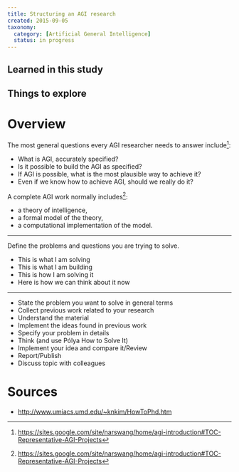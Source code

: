 ```yaml
---
title: Structuring an AGI research
created: 2015-09-05
taxonomy:
  category: [Artificial General Intelligence]
  status: in progress
---
```


## Learned in this study

## Things to explore

# Overview

The most general questions every AGI researcher needs to answer include[^1]:
* What is AGI, accurately specified?
* Is it possible to build the AGI as specified?
* If AGI is possible, what is the most plausible way to achieve it?
* Even if we know how to achieve AGI, should we really do it?

A complete AGI work normally includes[^1]:
* a theory of intelligence,
* a formal model of the theory,
* a computational implementation of the model.

---

Define the problems and questions you are trying to solve.

* This is what I am solving
* This is what I am building
* This is how I am solving it
* Here is how we can think about it now

---

* State the problem you want to solve in general terms
* Collect previous work related to your research
* Understand the material
* Implement the ideas found in previous work
* Specify your problem in details
* Think (and use Pólya How to Solve It)
* Implement your idea and compare it/Review
* Report/Publish
* Discuss topic with colleagues

# Sources

[^1]: https://sites.google.com/site/narswang/home/agi-introduction#TOC-Representative-AGI-Projects

* http://www.umiacs.umd.edu/~knkim/HowToPhd.htm